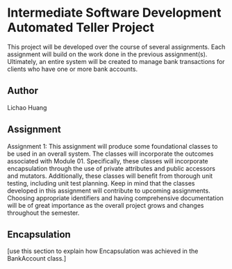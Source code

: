 # Intermediate Software Development Automated Teller Project
This project will be developed over the course of several assignments.  Each assignment will build on the work done in the previous assignment(s).  Ultimately, an entire system will be created to manage bank transactions for clients who have one or more bank accounts.

## Author
Lichao Huang

## Assignment
Assignment 1: This assignment will produce some foundational classes to be used in an overall system. The classes will incorporate the outcomes associated with Module 01. Specifically, these classes will incorporate encapsulation through the use of private attributes and public accessors and mutators. Additionally, these classes will benefit from thorough unit testing, including unit test planning. Keep in mind that the classes developed in this assignment will contribute to upcoming assignments. Choosing appropriate identifiers and having comprehensive documentation will be of great importance as the overall project grows and changes throughout the semester.

## Encapsulation
[use this section to explain how Encapsulation was achieved in the BankAccount class.]